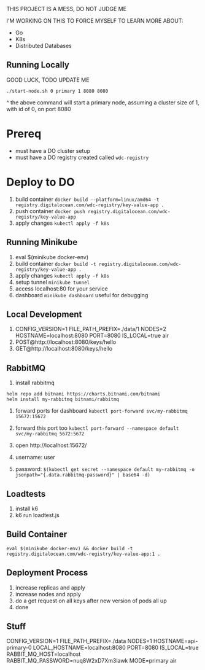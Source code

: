 THIS PROJECT IS A MESS, DO NOT JUDGE ME

I'M WORKING ON THIS TO FORCE MYSELF TO LEARN MORE ABOUT:

- Go
- K8s
- Distributed Databases

## Running Locally

GOOD LUCK, TODO UPDATE ME

`./start-node.sh 0 primary 1 8080 8080`

^ the above command will start a primary node, assuming a cluster size of 1, with id of 0, on port 8080

# Prereq

- must have a DO cluster setup
- must have a DO registry created called `wdc-registry`

# Deploy to DO

1. build container `docker build --platform=linux/amd64 -t registry.digitalocean.com/wdc-registry/key-value-app .`
2. push container `docker push registry.digitalocean.com/wdc-registry/key-value-app`
3. apply changes `kubectl apply -f k8s`

## Running Minikube

1. eval $(minikube docker-env)
1. build container `docker build -t registry.digitalocean.com/wdc-registry/key-value-app .`
1. apply changes `kubectl apply -f k8s`
1. setup tunnel `minikube tunnel`
1. access localhost:80 for your service
1. dashboard `minikube dashboard` useful for debugging

## Local Development

<!-- 1. RABBIT_MQ_PASSWORD="BV5QxJAfupW1TZjy" RABBIT_MQ_HOST="localhost" FILE_PATH_PREFIX=./data air -->

1. CONFIG_VERSION=1 FILE_PATH_PREFIX=./data/1 NODES=2 HOSTNAME=localhost:8080 PORT=8080 IS_LOCAL=true air
2. POST@http://localhost:8080/keys/hello
3. GET@http://localhost:8080/keys/hello

## RabbitMQ

1. install rabbitmq

```
helm repo add bitnami https://charts.bitnami.com/bitnami
helm install my-rabbitmq bitnami/rabbitmq
```

1. forward ports for dashboard `kubectl port-forward svc/my-rabbitmq 15672:15672`
1. forward this port too `kubectl port-forward --namespace default svc/my-rabbitmq 5672:5672`
1. open http://localhost:15672/

1. username: user
1. password: `$(kubectl get secret --namespace default my-rabbitmq -o jsonpath="{.data.rabbitmq-password}" | base64 -d)`

## Loadtests

1. install k6
2. k6 run loadtest.js

## Build Container

`eval $(minikube docker-env) && docker build -t registry.digitalocean.com/wdc-registry/key-value-app:1 .`

## Deployment Process

1. increase replicas and apply
2. increase nodes and apply
3. do a get request on all keys after new version of pods all up
4. done

## Stuff

CONFIG_VERSION=1 FILE_PATH_PREFIX=./data NODES=1 HOSTNAME=api-primary-0 LOCAL_HOSTNAME=localhost:8080 PORT=8080 IS_LOCAL=true RABBIT_MQ_HOST=localhost RABBIT_MQ_PASSWORD=nuq8W2xD7Xm3lawk MODE=primary air
